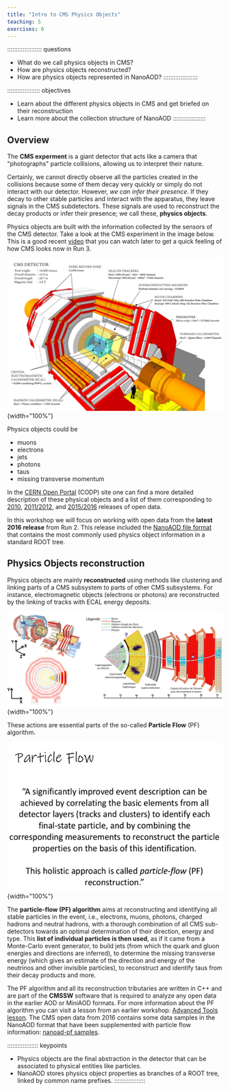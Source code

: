 ```yaml
---
title: "Intro to CMS Physics Objects"
teaching: 5
exercises: 0
---
```


:::::::::::::::::::: questions
- What do we call physics objects in CMS?
- How are physics objects reconstructed?
- How are physics objects represented in NanoAOD?
::::::::::::::::::::

::::::::::::::::::: objectives
- Learn about the different physics objects in CMS and get briefed on their reconstruction
- Learn more about the collection structure of NanoAOD
:::::::::::::::::::

## Overview

The **CMS experment** is a giant detector that acts like a camera that "photographs" particle collisions, allowing us to interpret their nature.

Certainly, we cannot directly observe all the particles created in the collisions because some of them decay very quickly or simply do not interact with our detector. However, *we can infer their presence*. If they decay to other stable particles and interact with the apparatus, they leave signals in the CMS subdetectors. These signals are used to reconstruct the decay products or infer their presence; we call these, **physics objects**. 

Physics objects are built with the information collected by the sensors of the CMS detector.  Take a look at the CMS experiment in the image below. This is a good recent [video](https://youtu.be/6gfvGTCWXaw) that you can watch later to get a quick feeling of how CMS looks now in Run 3.

![](fig/cmsdetector.png){width="100%"}

Physics objects could be

*   muons
*   electrons
*   jets
*   photons
*   taus
*   missing transverse momentum

In the [CERN Open Portal](https://opendata.cern.ch) (CODP) site one can find a more detailed description of these physical objects and a list of them corresponding to [2010](https://opendata.cern.ch/docs/cms-physics-objects-2010), [2011/2012](https://opendata.cern.ch/docs/cms-physics-objects-2011), and [2015/2016](https://opendata.cern.ch/docs/cms-physics-objects-2015) releases of open data. 

In this workshop we will focus on working with open data from the **latest 2016 release** from Run 2. This release included the [NanoAOD file format](https://opendata.cern.ch/docs/cms-getting-started-nanoaod) that contains the most commonly used physics object information in a standard ROOT tree. 


## Physics Objects reconstruction

Physics objects are mainly **reconstructed** using methods like clustering and linking parts of a CMS subsystem to parts of other CMS subsystems.  For instance, electromagnetic objects (electrons or photons) are reconstructed by the linking of tracks with ECAL energy deposits.

![](fig/cmsslice.png){width="100%"}


These actions are essential parts of the so-called **Particle Flow** (PF) algorithm.


![](fig/pflow.png){width="100%"}

The **particle-flow (PF) algorithm** aims at reconstructing and identifying all stable particles in the event, i.e., electrons, muons, photons, charged hadrons and neutral hadrons, with a thorough combination of all CMS sub-detectors towards an optimal determination of their direction, energy and type. This **list of individual particles is then used**, as if it came from a Monte-Carlo event generator, to build jets (from which the quark and gluon energies and directions are inferred), to determine the missing transverse energy (which gives an estimate of the direction and energy of the neutrinos and other invisible particles), to reconstruct and identify taus from their decay products and more.

The PF algorithm and all its reconstruction tributaries are written in C++ and are part of the **CMSSW** software that is required to analyze any open data in the earlier AOD or MiniAOD formats. For more information about the PF algorithm you can visit a lesson from an earlier workshop: [Advanced Tools lesson](https://cms-opendata-workshop.github.io/workshop2023-advobjects/). The CMS open data from 2016 contains some data samples in the NanoAOD format that have been supplemented with particle flow information: [nanoad-pf samples](https://opendata.cern.ch/search?q=&f=experiment%3ACMS&f=file_type%3Ananoaod-pf).

:::::::::::::::::: keypoints
- Physics objects are the final abstraction in the detector that can be associated to physical entities like particles.
- NanoAOD stores physics object properties as branches of a ROOT tree, linked by common name prefixes.
::::::::::::::::::


